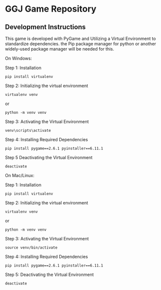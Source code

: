 # GGJ Game Repository

## Development Instructions

This game is developed with PyGame and Utilizing a Virtual Environment to standardize dependencies. the Pip package manager for python or another widely-used package manager will be needed for this.

On Windows:

Step 1: Installation

`pip install virtualenv`

Step 2: Initializing the virtual environment

`virtualenv venv`

or

`python -m venv venv`

Step 3: Activating the Virtual Environment

`venv\scripts\activate`

Step 4: Installing Required Dependencies

`pip install pygame==2.6.1 pyinstaller==6.11.1`

Step 5 Deactivating the Virtual Environment

`deactivate`

On Mac/Linux:


Step 1: Installation

`pip install virtualenv`

Step 2: Initializing the virtual environment

`virtualenv venv`

or

`python -m venv venv`

Step 3: Activating the Virtual Environment

`source venv/bin/activate`

Step 4: Installing Required Dependencies

`pip install pygame==2.6.1 pyinstaller==6.11.1`

Step 5: Deactivating the Virtual Environment

`deactivate`
